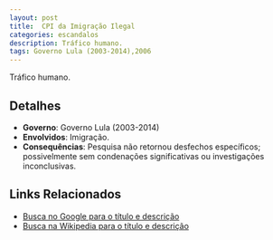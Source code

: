 ```yaml
---
layout: post
title:  CPI da Imigração Ilegal
categories: escandalos
description: Tráfico humano.
tags: Governo Lula (2003-2014),2006
---
```


Tráfico humano.

## Detalhes
- **Governo**: Governo Lula (2003-2014)
- **Envolvidos**: Imigração.
- **Consequências**: Pesquisa não retornou desfechos específicos; possivelmente sem condenações significativas ou investigações inconclusivas.

## Links Relacionados
- [Busca no Google para o título e descrição](https://www.google.com/search?q=CPI%20da%20Imigra%C3%A7%C3%A3o%20Ilegal%20Tr%C3%A1fico%20humano.%20Governo%20Lula%20%282003-2014%29)
- [Busca na Wikipedia para o título e descrição](https://en.wikipedia.org/w/index.php?search=CPI%20da%20Imigra%C3%A7%C3%A3o%20Ilegal%20Tr%C3%A1fico%20humano.%20Governo%20Lula%20%282003-2014%29)
